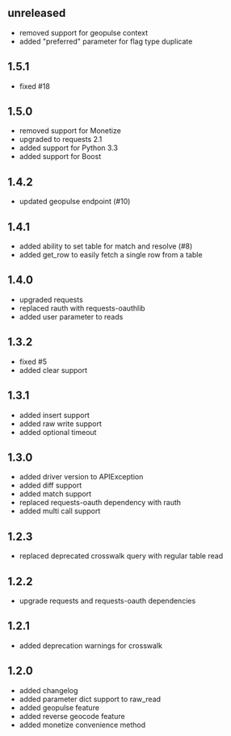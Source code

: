 ## unreleased

 * removed support for geopulse context
 * added "preferred" parameter for flag type duplicate

## 1.5.1

 * fixed #18

## 1.5.0

 * removed support for Monetize
 * upgraded to requests 2.1
 * added support for Python 3.3
 * added support for Boost

## 1.4.2

 * updated geopulse endpoint (#10)

## 1.4.1

 * added ability to set table for match and resolve (#8)
 * added get_row to easily fetch a single row from a table

## 1.4.0

 * upgraded requests
 * replaced rauth with requests-oauthlib
 * added user parameter to reads

## 1.3.2

 * fixed #5
 * added clear support

## 1.3.1

 * added insert support
 * added raw write support
 * added optional timeout

## 1.3.0

 * added driver version to APIException
 * added diff support
 * added match support
 * replaced requests-oauth dependency with rauth
 * added multi call support

## 1.2.3

 * replaced deprecated crosswalk query with regular table read

## 1.2.2

 * upgrade requests and requests-oauth dependencies

## 1.2.1

 * added deprecation warnings for crosswalk

## 1.2.0

 * added changelog
 * added parameter dict support to raw_read
 * added geopulse feature
 * added reverse geocode feature
 * added monetize convenience method
